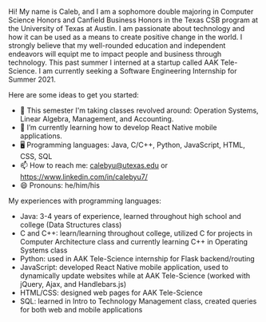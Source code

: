 


Hi! My name is Caleb, and I am a sophomore double majoring in Computer Science Honors and Canfield Business Honors in the Texas CSB program at the University of Texas at Austin. I am passionate about technology and how it can be used as a means to create positive change in the world. I strongly believe that my well-rounded education and independent endeavors will equipt me to impact people and business through technology. This past summer I interned at a startup called AAK Tele-Science. I am currently seeking a Software Engineering Internship for Summer 2021. 

Here are some ideas to get you started:

- 🌱 This semester I'm taking classes revolved around: Operation Systems, Linear Algebra, Management, and Accounting.
- 🔭 I’m currently learning how to develop React Native mobile applications.
- 🖥 Programming languages: Java, C/C++, Python, JavaScript, HTML, CSS, SQL
- 📫 How to reach me: calebyu@utexas.edu or https://www.linkedin.com/in/calebyu7/
- 😄 Pronouns: he/him/his

My experiences with programming languages:

- Java: 3-4 years of experience, learned throughout high school and college (Data Structures class)
- C and C++: learn/learning throughout college, utilized C for projects in Computer Architecture class and currently learning C++ in Operating Systems class
- Python: used in AAK Tele-Science internship for Flask backend/routing
- JavaScript: developed React Native mobile application, used to dynamically update websites while at AAK Tele-Science (worked with jQuery, Ajax, and Handlebars.js)
- HTML/CSS: designed web pages for AAK Tele-Science
- SQL: learned in Intro to Technology Management class, created queries for both web and mobile applications


